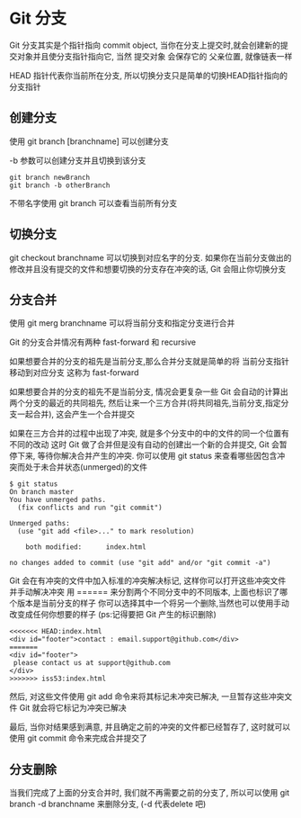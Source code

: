 # Git 分支
Git 分支其实是个指针指向 commit object, 当你在分支上提交时,就会创建新的提交对象并且使分支指针指向它,
当然 提交对象 会保存它的 父亲位置, 就像链表一样

HEAD 指针代表你当前所在分支, 所以切换分支只是简单的切换HEAD指针指向的分支指针

## 创建分支
使用 git branch [branchname] 可以创建分支

-b 参数可以创建分支并且切换到该分支
```
git branch newBranch
git branch -b otherBranch
```
不带名字使用 git branch 可以查看当前所有分支

## 切换分支
git checkout branchname 可以切换到对应名字的分支.
如果你在当前分支做出的修改并且没有提交的文件和想要切换的分支存在冲突的话, Git 会阻止你切换分支

## 分支合并
使用 git merg branchname 可以将当前分支和指定分支进行合并

Git 的分支合并情况有两种 fast-forward 和 recursive

如果想要合并的分支的祖先是当前分支,那么合并分支就是简单的将 当前分支指针移动到对应分支
这称为 fast-forward

如果想要合并的分支的祖先不是当前分支, 情况会更复杂一些
Git 会自动的计算出两个分支的最近的共同祖先, 然后让来一个三方合并(将共同祖先,当前分支,指定分支一起合并),
这会产生一个合并提交

如果在三方合并的过程中出现了冲突, 就是多个分支中的中的文件的同一个位置有不同的改动
这时 Git 做了合并但是没有自动的创建出一个新的合并提交, Git 会暂停下来, 
等待你解决合并产生的冲突. 你可以使用 git status 来查看哪些因包含冲突而处于未合并状态(unmerged)的文件
```
$ git status
On branch master
You have unmerged paths.
  (fix conflicts and run "git commit")

Unmerged paths:
  (use "git add <file>..." to mark resolution)

    both modified:      index.html

no changes added to commit (use "git add" and/or "git commit -a")
```

Git 会在有冲突的文件中加入标准的冲突解决标记, 这样你可以打开这些冲突文件并手动解决冲突
用 ====== 来分割两个不同分支中的不同版本, 上面也标识了哪个版本是当前分支的样子
你可以选择其中一个将另一个删除,当然也可以使用手动改变成任何你想要的样子
(ps:记得要把 Git 产生的标识删除)
```
<<<<<<< HEAD:index.html
<div id="footer">contact : email.support@github.com</div>
=======
<div id="footer">
 please contact us at support@github.com
</div>
>>>>>>> iss53:index.html
```
然后, 对这些文件使用 git add 命令来将其标记未冲突已解决, 一旦暂存这些冲突文件 Git 就会将它标记为冲突已解决

最后, 当你对结果感到满意, 并且确定之前的冲突的文件都已经暂存了,
这时就可以使用 git commit 命令来完成合并提交了

## 分支删除
当我们完成了上面的分支合并时, 我们就不再需要之前的分支了, 所以可以使用
git branch -d branchname 来删除分支, (-d 代表delete 吧)
